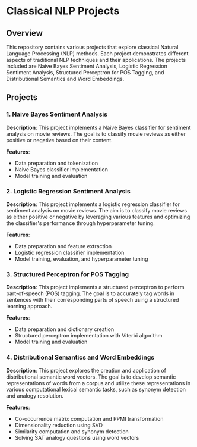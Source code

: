 # Classical NLP Projects

## Overview
This repository contains various projects that explore classical Natural Language Processing (NLP) methods. Each project demonstrates different aspects of traditional NLP techniques and their applications. The projects included are Naive Bayes Sentiment Analysis, Logistic Regression Sentiment Analysis, Structured Perceptron for POS Tagging, and Distributional Semantics and Word Embeddings.

## Projects

### 1. Naive Bayes Sentiment Analysis
**Description**: This project implements a Naive Bayes classifier for sentiment analysis on movie reviews. The goal is to classify movie reviews as either positive or negative based on their content.

**Features**:
- Data preparation and tokenization
- Naive Bayes classifier implementation
- Model training and evaluation

### 2. Logistic Regression Sentiment Analysis
**Description**: This project implements a logistic regression classifier for sentiment analysis on movie reviews. The aim is to classify movie reviews as either positive or negative by leveraging various features and optimizing the classifier's performance through hyperparameter tuning.

**Features**:
- Data preparation and feature extraction
- Logistic regression classifier implementation
- Model training, evaluation, and hyperparameter tuning

### 3. Structured Perceptron for POS Tagging
**Description**: This project implements a structured perceptron to perform part-of-speech (POS) tagging. The goal is to accurately tag words in sentences with their corresponding parts of speech using a structured learning approach.

**Features**:
- Data preparation and dictionary creation
- Structured perceptron implementation with Viterbi algorithm
- Model training and evaluation

### 4. Distributional Semantics and Word Embeddings
**Description**: This project explores the creation and application of distributional semantic word vectors. The goal is to develop semantic representations of words from a corpus and utilize these representations in various computational lexical semantic tasks, such as synonym detection and analogy resolution.

**Features**:
- Co-occurrence matrix computation and PPMI transformation
- Dimensionality reduction using SVD
- Similarity computation and synonym detection
- Solving SAT analogy questions using word vectors
